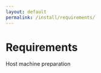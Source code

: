 ```yaml
---
layout: default
permalink: /install/requirements/
---
```


# Requirements

Host machine preparation
